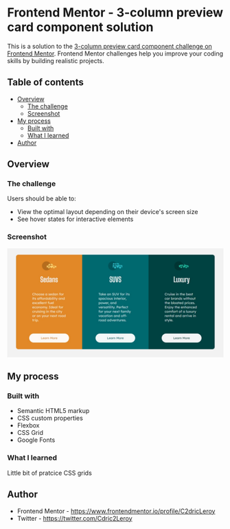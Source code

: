 # Frontend Mentor - 3-column preview card component solution

This is a solution to the [3-column preview card component challenge on Frontend Mentor](https://www.frontendmentor.io/challenges/3column-preview-card-component-pH92eAR2-). Frontend Mentor challenges help you improve your coding skills by building realistic projects. 

## Table of contents

- [Overview](#overview)
  - [The challenge](#the-challenge)
  - [Screenshot](#screenshot)
- [My process](#my-process)
  - [Built with](#built-with)
  - [What I learned](#what-i-learned)
- [Author](#author)




## Overview

### The challenge

Users should be able to:

- View the optimal layout depending on their device's screen size
- See hover states for interactive elements

### Screenshot

![](./screenshot.jpg)


## My process

### Built with

- Semantic HTML5 markup
- CSS custom properties
- Flexbox
- CSS Grid
- Google Fonts


### What I learned

Little bit of pratcice CSS grids 


## Author

- Frontend Mentor - https://www.frontendmentor.io/profile/C2dricLeroy
- Twitter - https://twitter.com/Cdric2Leroy
